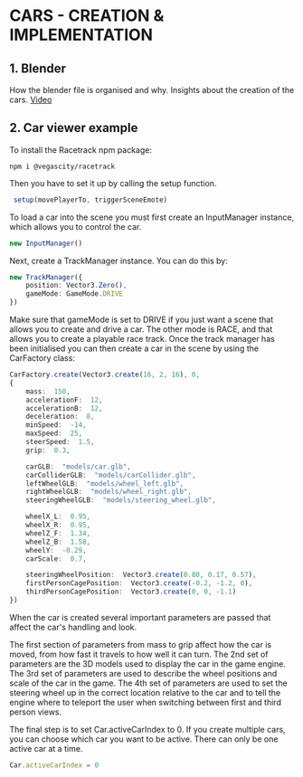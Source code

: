 # **CARS - CREATION & IMPLEMENTATION**

## 1.  Blender

How the blender file is organised and why. Insights about the creation of the cars. [Video](https://youtu.be/n1o-fYMdmJc)
    
## 2.  Car viewer example
 
To install the Racetrack npm package:
 
 ```
 npm i @vegascity/racetrack
 ```
 
 Then you have to set it up by calling the setup function.
 
```ts
 setup(movePlayerTo, triggerSceneEmote)
```

To load a car into the scene you must first create an InputManager instance, which allows you to control the car.

```ts
new InputManager()
```

Next, create a TrackManager instance. You can do this by:  

```ts
new TrackManager({
	position: Vector3.Zero(),
	gameMode: GameMode.DRIVE
})
```
  
Make sure that gameMode is set to DRIVE if you just want a scene that allows you to create and drive a car. The other mode is RACE, and that allows you to create a playable race track.
Once the track manager has been initialised you can then create a car in the scene by using the CarFactory class:  
  
```ts
CarFactory.create(Vector3.create(16, 2, 16), 0,
{
	mass:  150,
	accelerationF:  12,
	accelerationB:  12,
	deceleration:  8,
	minSpeed:  -14,
	maxSpeed:  25,
	steerSpeed:  1.5,
	grip:  0.3,

	carGLB:  "models/car.glb",
	carColliderGLB:  "models/carCollider.glb",
	leftWheelGLB:  "models/wheel_left.glb",
	rightWheelGLB:  "models/wheel_right.glb",
	steeringWheelGLB:  "models/steering_wheel.glb",

	wheelX_L:  0.95,
	wheelX_R:  0.95,
	wheelZ_F:  1.34,
	wheelZ_B:  1.58,
	wheelY:  -0.29,
	carScale:  0.7,

	steeringWheelPosition:  Vector3.create(0.80, 0.17, 0.57),
	firstPersonCagePosition:  Vector3.create(-0.2, -1.2, 0),
	thirdPersonCagePosition:  Vector3.create(0, 0, -1.1)
})
```
  
When the car is created several important parameters are passed that affect the car's handling and look.

The first section of parameters from mass to grip affect how the car is moved, from how fast it travels to how well it can turn.
The 2nd set of parameters are the 3D models used to display the car in the game engine.
The 3rd set of parameters are used to describe the wheel positions and scale of the car in the game.
The 4th set of parameters are used to set the steering wheel up in the correct location relative to the car and to tell the engine where to teleport the user when switching between first and third person views.

The final step is to set Car.activeCarIndex to 0. If you create multiple cars, you can choose which car you want to be active. There can only be one active car at a time.

```ts
Car.activeCarIndex = 0
```